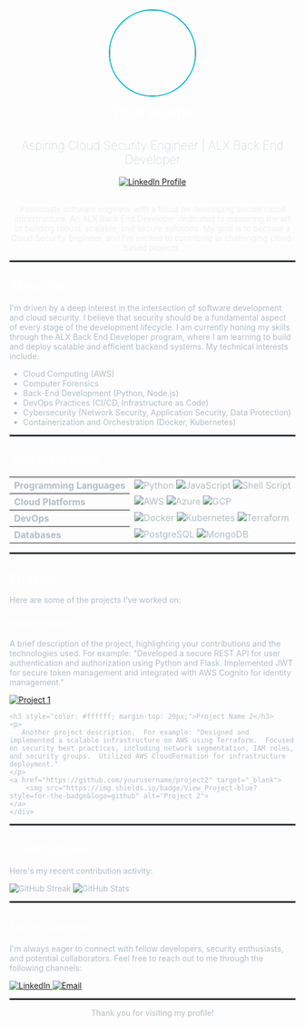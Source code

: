 <div align="center">
    <a href="https://github.com/SydneyGift">
        <img src="https://github.com/<github_username>.png" width="150" height="150" style="border-radius: 50%; border: 2px solid #00b8d4;">
    </a>
    <h1 style="color: #ffffff; margin-top: 10px;">Your Name</h1>
    <h2 style="color: #b0bec5; font-weight: lighter;">Aspiring Cloud Security Engineer | ALX Back End Developer</h2>
    <a href="https://www.linkedin.com/in/sydney-gift?lipi=urn%3Ali%3Apage%3Ad_flagship3_profile_view_base_contact_details%3BA4UIJbE%2FR9GJOJiOZUhH1g%3D%3D" target="_blank">
        <img src="https://img.shields.io/badge/LinkedIn-%230077B5.svg?style=for-the-badge&logo=linkedin&logoColor=white" alt="LinkedIn Profile">
    </a>
   
</div>

<br>

<div align="center">
    <p style="color: #eeeeee; text-align: center; max-width: 600px;">
        Passionate software engineer with a focus on developing secure cloud infrastructure. An ALX Back End Developer dedicated to mastering the art of building robust, scalable, and secure solutions. My goal is to become a Cloud Security Engineer, and I'm excited to contribute to challenging cloud-based projects.
    </p>
</div>

<hr style="border: 1px solid #30363d;">

<h2 style="color: #ffffff;">About Me</h2>
<p style="color: #b0bec5;">
    I'm driven by a deep interest in the intersection of software development and cloud security. I believe that security should be a fundamental aspect of every stage of the development lifecycle. I am currently honing my skills through the ALX Back End Developer program, where I am learning to build and deploy scalable and efficient backend systems. My technical interests include:
</p>
<ul style="color: #b0bec5;">
    <li>Cloud Computing (AWS)</li>
    <li>Computer Forensics </li>
    <li>Back-End Development (Python, Node.js)</li>
    <li>DevOps Practices (CI/CD, Infrastructure as Code)</li>
    <li>Cybersecurity (Network Security, Application Security, Data Protection)</li>
    <li>Containerization and Orchestration (Docker, Kubernetes)</li>
</ul>

<hr style="border: 1px solid #30363d;">

<h2 style="color: #ffffff;">Technical Skills</h2>
<table style="width:100%; color: #b0bec5;">
  <tr>
    <th style="text-align:left">Programming Languages</th>
    <td>
        <img src="https://img.shields.io/badge/Python-3776AB?style=for-the-badge&logo=python&logoColor=white" alt="Python">
        <img src="https://img.shields.io/badge/JavaScript-F7DF1E?style=for-the-badge&logo=javascript&logoColor=black" alt="JavaScript">
        <img src="https://img.shields.io/badge/Shell_Script-121011?style=for-the-badge&logo=gnu-bash&logoColor=white" alt="Shell Script">
        </td>
  </tr>
  <tr>
    <th style="text-align:left">Cloud Platforms</th>
    <td>
        <img src="https://img.shields.io/badge/AWS-232F3E?style=for-the-badge&logo=amazon-aws&logoColor=white" alt="AWS">
        <img src="https://img.shields.io/badge/Azure-0078D7?style=for-the-badge&logo=microsoft-azure&logoColor=white" alt="Azure">
        <img src="https://img.shields.io/badge/GCP-4285F4?style=for-the-badge&logo=google-cloud&logoColor=white" alt="GCP">
    </td>
  </tr>
  <tr>
    <th style="text-align:left">DevOps</th>
    <td>
        <img src="https://img.shields.io/badge/Docker-2496ED?style=for-the-badge&logo=docker&logoColor=white" alt="Docker">
        <img src="https://img.shields.io/badge/Kubernetes-326DE6?style=for-the-badge&logo=kubernetes&logoColor=white" alt="Kubernetes">
        <img src="https://img.shields.io/badge/Terraform-7B42F0?style=for-the-badge&logo=terraform&logoColor=white" alt="Terraform">
    </td>
  </tr>
    <tr>
    <th style="text-align:left">Databases</th>
    <td>
        <img src="https://img.shields.io/badge/PostgreSQL-415493?style=for-the-badge&logo=postgresql&logoColor=white" alt="PostgreSQL">
        <img src="https://img.shields.io/badge/MongoDB-47A248?style=for-the-badge&logo=mongodb&logoColor=white" alt="MongoDB">
    </td>
  </tr>
</table>

<hr style="border: 1px solid #30363d;">

<h2 style="color: #ffffff;">Projects</h2>
<p style="color: #b0bec5;">
    Here are some of the projects I've worked on:
</p>
<div style="color: #b0bec5;">
    <h3 style="color: #ffffff;">Project Name 1</h3>
    <p>
        A brief description of the project, highlighting your contributions and the technologies used.  For example: "Developed a secure REST API for user authentication and authorization using Python and Flask. Implemented JWT for secure token management and integrated with AWS Cognito for identity management."
    </p>
    <a href="https://github.com/yourusername/project1" target="_blank">
        <img src="https://img.shields.io/badge/View_Project-blue?style=for-the-badge&logo=github" alt="Project 1">
    </a>

    <h3 style="color: #ffffff; margin-top: 20px;">Project Name 2</h3>
    <p>
       Another project description.  For example: "Designed and implemented a scalable infrastructure on AWS using Terraform.  Focused on security best practices, including network segmentation, IAM roles, and security groups.  Utilized AWS CloudFormation for infrastructure deployment."
    </p>
    <a href="https://github.com/yourusername/project2" target="_blank">
        <img src="https://img.shields.io/badge/View_Project-blue?style=for-the-badge&logo=github" alt="Project 2">
    </a>
    </div>

<hr style="border: 1px solid #30363d;">

<h2 style="color: #ffffff;">Contributions</h2>
<p style="color: #b0bec5;">
    Here's my recent contribution activity:
</p>
<div style="color: #b0bec5;">
  <img src="https://github-readme-streak-stats.herokuapp.com/?user=yourusername&theme=dark&hide_border=true" alt="GitHub Streak">
  <img src="https://github-readme-stats.vercel.app/api?username=yourusername&theme=dark&show_icons=true" alt="GitHub Stats">
</div>

<hr style="border: 1px solid #30363d;">

<h2 style="color: #ffffff;">Let's Connect</h2>
<p style="color: #b0bec5;">
    I'm always eager to connect with fellow developers, security enthusiasts, and potential collaborators. Feel free to reach out to me through the following channels:
</p>
<div style="color: #b0bec5;">
    <a href="https://www.linkedin.com/in/sydney-gift" target="_blank">
        <img src="https://img.shields.io/badge/LinkedIn-%230077B5.svg?style=for-the-badge&logo=linkedin&logoColor=white" alt="LinkedIn">
    </a>
    </a>
    <a href="mailto:sydgift01@gmail.com">
        <img src="https://img.shields.io/badge/Email-D14836?style=for-the-badge&logo=gmail&logoColor=white" alt="Email">
    </a>
    </div>

<hr style="border: 1px solid #30363d;">

<p style="color: #b0bec5; text-align: center;">
    Thank you for visiting my profile!
</p>
